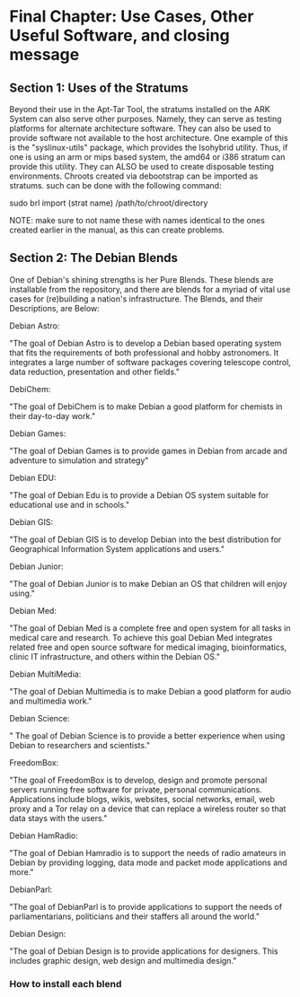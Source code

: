 # **Final Chapter: Use Cases, Other Useful Software, and closing message**
## Section 1: Uses of the Stratums
Beyond their use in the Apt-Tar Tool, the stratums installed on the ARK System can also serve other purposes. Namely, they can serve as testing platforms for alternate architecture software. They can also be used to provide software not available to the host architecture. One example of this is the "syslinux-utils" package, which provides the Isohybrid utility. Thus, if one is using an arm or mips based system, the amd64 or i386 stratum can provide this utility. They can ALSO be used to create disposable testing environments. Chroots created via debootstrap can be imported as stratums. such can be done with the following command: 

sudo brl import (strat name) /path/to/chroot/directory


NOTE: make sure to not name these with names identical to the ones created earlier in the manual, as this can create problems. 

## Section 2: The Debian Blends
One of Debian's shining strengths is her Pure Blends. These blends are installable from the repository, and there are blends for a myriad of vital use cases for (re)building a nation's infrastructure. The Blends, and their Descriptions, are Below: 

Debian Astro: 

"The goal of Debian Astro is to develop a Debian based operating system that fits the requirements of both professional and hobby astronomers. It integrates a large number of software packages covering telescope control, data reduction, presentation and other fields."

DebiChem: 

"The goal of DebiChem is to make Debian a good platform for chemists in their day-to-day work."

Debian Games: 

"The goal of Debian Games is to provide games in Debian from arcade and adventure to simulation and strategy"

Debian EDU: 

"The goal of Debian Edu is to provide a Debian OS system suitable for educational use and in schools." 

Debian GIS: 

"The goal of Debian GIS is to develop Debian into the best distribution for Geographical Information System applications and users."

Debian Junior: 

"The goal of Debian Junior is to make Debian an OS that children will enjoy using."

Debian Med: 

"The goal of Debian Med is a complete free and open system for all tasks in medical care and research. To achieve this goal Debian Med integrates related free and open source software for medical imaging, bioinformatics, clinic IT infrastructure, and others within the Debian OS."

Debian MultiMedia: 

"The goal of Debian Multimedia is to make Debian a good platform for audio and multimedia work."

Debian Science: 

" The goal of Debian Science is to provide a better experience when using Debian to researchers and scientists."

FreedomBox: 

"The goal of FreedomBox is to develop, design and promote personal servers running free software for private, personal communications. Applications include blogs, wikis, websites, social networks, email, web proxy and a Tor relay on a device that can replace a wireless router so that data stays with the users."

Debian HamRadio:

"The goal of Debian Hamradio is to support the needs of radio amateurs in Debian by providing logging, data mode and packet mode applications and more."

DebianParl: 

"The goal of DebianParl is to provide applications to support the needs of parliamentarians, politicians and their staffers all around the world."

Debian Design: 

"The goal of Debian Design is to provide applications for designers. This includes graphic design, web design and multimedia design."



### How to install each blend
